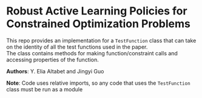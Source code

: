 # Robust Active Learning Policies for Constrained Optimization Problems
This repo provides an implementation for a `TestFunction` class that can take on the identity of all the test functions used in the paper.  <br /> 
The class contains methods for making function/constraint calls and accessing properties of the function.

**Authors**: Y. Elia Altabet and Jingyi Guo <br />

**Note**: Code uses relative imports, so any code that uses the `TestFunction` class must be run as a module

